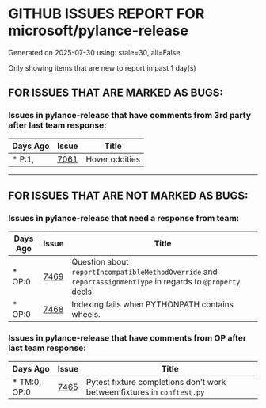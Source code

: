 
# GITHUB ISSUES REPORT FOR microsoft/pylance-release


Generated on 2025-07-30 using: stale=30, all=False


Only showing items that are new to report in past 1 day(s)


## FOR ISSUES THAT ARE MARKED AS BUGS:


### Issues in pylance-release that have comments from 3rd party after last team response:

| Days Ago | Issue | Title |
| --- | --- | --- |
 | \* P:1,  |[7061](https://github.com/microsoft/pylance-release/issues/7061 "Hover oddities")  |Hover oddities |

---

## FOR ISSUES THAT ARE NOT MARKED AS BUGS:


### Issues in pylance-release that need a response from team:

| Days Ago | Issue | Title |
| --- | --- | --- |
 | \* OP:0  |[7469](https://github.com/microsoft/pylance-release/issues/7469 "Question about `reportIncompatibleMethodOverride` and `reportAssignmentType` in regards to `@property` decls")  |Question about `reportIncompatibleMethodOverride` and `reportAssignmentType` in regards to `@property` decls |
 | \* OP:0  |[7468](https://github.com/microsoft/pylance-release/issues/7468 "Indexing fails when PYTHONPATH contains wheels.")  |Indexing fails when PYTHONPATH contains wheels. |

### Issues in pylance-release that have comments from OP after last team response:

| Days Ago | Issue | Title |
| --- | --- | --- |
 | \* TM:0, OP:0  |[7465](https://github.com/microsoft/pylance-release/issues/7465 "Pytest fixture completions don't work between fixtures in `conftest.py`")  |Pytest fixture completions don't work between fixtures in `conftest.py` |




















